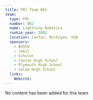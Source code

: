 ```yaml
---
title: FRC Team 862
team:
  type: FRC
  number: 862
  name: Lightning Robotics
  rookie_year: 2002
  location: Canton, Michigan, USA
  sponsors:
    - BOSCH
    - Jabil
    - Schuler
    - Canton High School
    - Plymouth High School
    - Salem High School
  links:
    Website: 
---
```

No content has been added for this team